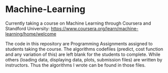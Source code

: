 # Machine-Learning
Currently taking a course on Machine Learning through Coursera and Standford University:
https://www.coursera.org/learn/machine-learning/home/welcome

The code in this repository are Programming Assignments assigned to students taking the course. 
The algorithms codefiles (predict, cost function and any variation of this) are left blank for the students to complete. While others
(loading data, displaying data, plots, submission files) are written by instructors.
Thus the algorithms I wrote can be found in those files.
